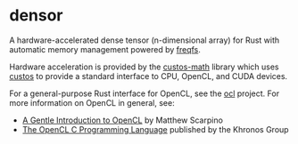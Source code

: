 # densor
A hardware-accelerated dense tensor (n-dimensional array) for Rust
with automatic memory management powered by [freqfs](https://github.com/haydnv/freqfs).

Hardware acceleration is provided by the [custos-math](https://github.com/elftausend/custos-math) library
which uses [custos](https://github.com/elftausend/custos)
to provide a standard interface to CPU, OpenCL, and CUDA devices.

For a general-purpose Rust interface for OpenCL, see the [ocl](https://github.com/cogciprocate/ocl)
project. For more information on OpenCL in general, see:
 - [A Gentle Introduction to OpenCL](https://freecontent.manning.com/wp-content/uploads/a-gentle-introduction-to-opencl.pdf) by Matthew Scarpino
 - [The OpenCL C Programming Language](https://registry.khronos.org/OpenCL/specs/2.2/html/OpenCL_C.html) published by the Khronos Group
